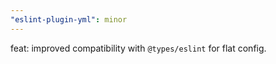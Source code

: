 ```yaml
---
"eslint-plugin-yml": minor
---
```


feat: improved compatibility with `@types/eslint` for flat config.
